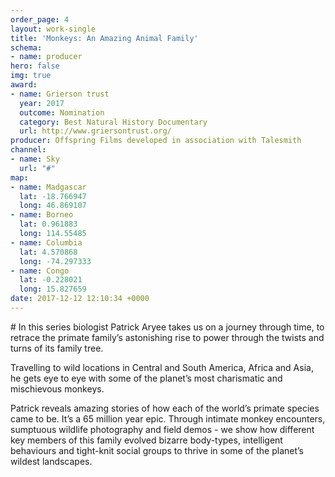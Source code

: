 ```yaml
---
order_page: 4
layout: work-single
title: 'Monkeys: An Amazing Animal Family'
schema:
- name: producer
hero: false
img: true
award:
- name: Grierson trust
  year: 2017
  outcome: Nomination
  category: Best Natural History Documentary
  url: http://www.griersontrust.org/
producer: Offspring Films developed in association with Talesmith
channel:
- name: Sky
  url: "#"
map:
- name: Madgascar
  lat: -18.766947
  long: 46.869107
- name: Borneo
  lat: 0.961883
  long: 114.55485
- name: Columbia
  lat: 4.570868
  long: -74.297333
- name: Congo
  lat: -0.228021
  long: 15.827659
date: 2017-12-12 12:10:34 +0000
---
```

# In this series biologist Patrick Aryee takes us on a journey through time, to retrace the primate family’s astonishing rise to power through the twists and turns of its family tree.

Travelling to wild locations in Central and South America, Africa and Asia, he gets eye to eye with some of the planet’s most charismatic and mischievous monkeys.

Patrick reveals amazing stories of how each of the world’s primate species came to be. It’s a 65 million year epic. Through intimate monkey encounters, sumptuous wildlife photography and field demos - we show how different key members of this family evolved bizarre body-types, intelligent behaviours and tight-knit social groups to thrive in some of the planet’s wildest landscapes.
